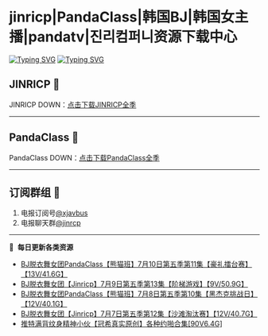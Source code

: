 # jinricp|PandaClass|韩国BJ|韩国女主播|pandatv|진리컴퍼니资源下载中心   
[![Typing SVG](https://readme-typing-svg.herokuapp.com?font=Fira+Code&pause=1000&center=true&vCenter=true&random=true&width=435&lines=所有链接都需要翻墙访问)](https://jinri-cp.neocities.org/free.html)
[![Typing SVG](https://readme-typing-svg.herokuapp.com?font=Fira+Code&pause=1000&center=true&vCenter=true&random=true&width=435&lines=点击进入福利资源下载中心)](https://pandaclass.neocities.org/)
## JINRICP 👋   
JINRICP DOWN：[点击下载JINRICP全季](https://mypikpak.com/s/VODz7HXQoqcX0UrvaXfDtFoPo1)
****
## PandaClass 💯   
PandaClass DOWN：[点击下载PandaClass全季](https://mypikpak.com/s/VOKOTZkoEnkyvCnELVSquM97o1)   
****
## 订阅群组 🔞
1. 电报订阅号[@xjavbus](https://t.me/xjavbus)
2. 电报聊天群[@jinrcp](https://t.me/jinrcp)
**** 
📕 &nbsp;**每日更新各类资源**
<!-- BLOG-POST-LIST:START -->
- [BJ脱衣舞女团PandaClass【熊猫班】7月10日第五季第11集【豪礼擂台赛】【13V/41.6G】](https://fuli.rulel.com/442.html)
- [BJ脱衣舞女团【Jinricp】7月9日第五季第13集【阶梯游戏】【9V/50.9G】](https://fuli.rulel.com/441.html)
- [BJ脱衣舞女团PandaClass【熊猫班】7月8日第五季第10集【黑杰克挑战日】【12V/40.1G】](https://fuli.rulel.com/440.html)
- [BJ脱衣舞女团【Jinricp】7月7日第五季第12集【沙滩淘汰赛】【12V/40.7G】](https://fuli.rulel.com/439.html)
- [推特满背纹身精神小伙【冠希真实原创】各种约啪合集[90V6.4G]](https://fuli.rulel.com/438.html)
<!-- BLOG-POST-LIST:END -->
